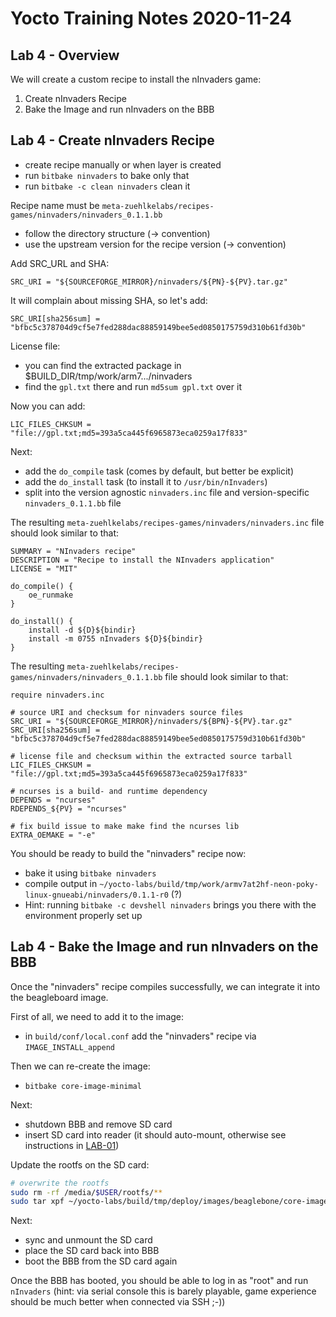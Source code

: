 
# Yocto Training Notes 2020-11-24

## Lab 4 - Overview

We will create a custom recipe to install the nInvaders game:

1. Create nInvaders Recipe
2. Bake the Image and run nInvaders on the BBB

## Lab 4 - Create nInvaders Recipe

* create recipe manually or when layer is created
* run `bitbake ninvaders` to bake only that
* run `bitbake -c clean ninvaders` clean it

Recipe name must be `meta-zuehlkelabs/recipes-games/ninvaders/ninvaders_0.1.1.bb`
 * follow the directory structure (-> convention)
 * use the upstream version for the recipe version (-> convention)

Add SRC_URL and SHA:
```
SRC_URI = "${SOURCEFORGE_MIRROR}/ninvaders/${PN}-${PV}.tar.gz"
```

It will complain about missing SHA, so let's add:
```
SRC_URI[sha256sum] = "bfbc5c378704d9cf5e7fed288dac88859149bee5ed0850175759d310b61fd30b"
```

License file:
 * you can find the extracted package in $BUILD_DIR/tmp/work/arm7.../ninvaders
 * find the `gpl.txt` there and run `md5sum gpl.txt` over it

Now you can add:
```
LIC_FILES_CHKSUM = "file://gpl.txt;md5=393a5ca445f6965873eca0259a17f833"
```

Next:
 * add the `do_compile` task (comes by default, but better be explicit)
 * add the `do_install` task (to install it to `/usr/bin/nInvaders`)
 * split into the version agnostic `ninvaders.inc` file and version-specific `ninvaders_0.1.1.bb` file

The resulting `meta-zuehlkelabs/recipes-games/ninvaders/ninvaders.inc` file should look similar to that:
```
SUMMARY = "NInvaders recipe"
DESCRIPTION = "Recipe to install the NInvaders application"
LICENSE = "MIT"

do_compile() {
    oe_runmake
}

do_install() {
    install -d ${D}${bindir}
    install -m 0755 nInvaders ${D}${bindir}
}
```

The resulting `meta-zuehlkelabs/recipes-games/ninvaders/ninvaders_0.1.1.bb` file should look similar to that:
```
require ninvaders.inc

# source URI and checksum for ninvaders source files
SRC_URI = "${SOURCEFORGE_MIRROR}/ninvaders/${BPN}-${PV}.tar.gz"
SRC_URI[sha256sum] = "bfbc5c378704d9cf5e7fed288dac88859149bee5ed0850175759d310b61fd30b"

# license file and checksum within the extracted source tarball
LIC_FILES_CHKSUM = "file://gpl.txt;md5=393a5ca445f6965873eca0259a17f833"

# ncurses is a build- and runtime dependency
DEPENDS = "ncurses"
RDEPENDS_${PV} = "ncurses"

# fix build issue to make make find the ncurses lib
EXTRA_OEMAKE = "-e"
```

You should be ready to build the "ninvaders" recipe now:
 * bake it using `bitbake ninvaders`
 * compile output in `~/yocto-labs/build/tmp/work/armv7at2hf-neon-poky-linux-gnueabi/ninvaders/0.1.1-r0` (?)
 * Hint: running `bitbake -c devshell ninvaders` brings you there with the environment properly set up


## Lab 4 - Bake the Image and run nInvaders on the BBB

Once the "ninvaders" recipe compiles successfully, we can integrate it into the beagleboard image.

First of all, we need to add it to the image:
 * in `build/conf/local.conf` add the "ninvaders" recipe via `IMAGE_INSTALL_append`

Then we can re-create the image:
 * `bitbake core-image-minimal`

Next:
* shutdown BBB and remove SD card
* insert SD card into reader (it should auto-mount, otherwise see instructions in [LAB-01](./LAB-01.md))

Update the rootfs on the SD card:
```bash
# overwrite the rootfs
sudo rm -rf /media/$USER/rootfs/**
sudo tar xpf ~/yocto-labs/build/tmp/deploy/images/beaglebone/core-image-minimal-beaglebone.tar.xz -C /media/$USER/rootfs
```

Next:
* sync and unmount the SD card
* place the SD card back into BBB
* boot the BBB from the SD card again

Once the BBB has booted, you should be able to log in as "root" and run `nInvaders` (hint: via serial console this is barely playable, game experience should be much better when connected via SSH ;-))